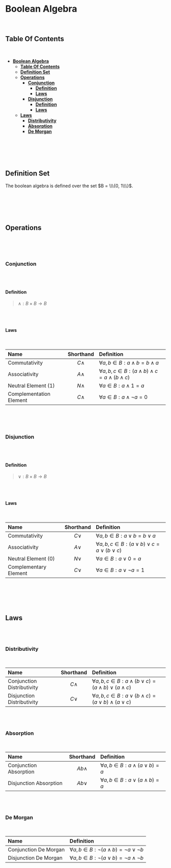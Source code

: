 # **Boolean Algebra**
<br>

## **Table Of Contents**
<br>

- [**Boolean Algebra**](#boolean-algebra)
  - [**Table Of Contents**](#table-of-contents)
  - [**Definition Set**](#definition-set)
  - [**Operations**](#operations)
    - [**Conjunction**](#conjunction)
      - [**Definition**](#definition)
      - [**Laws**](#laws)
    - [**Disjunction**](#disjunction)
      - [**Definition**](#definition-1)
      - [**Laws**](#laws-1)
  - [**Laws**](#laws-2)
    - [**Distributivity**](#distributivity)
    - [**Absorption**](#absorption)
    - [**De Morgan**](#de-morgan)

<br>
<br>
<br>
<br>

## **Definition Set**

The boolean algebra is defined over the set $B = \\\{0, 1\\\}$.

<br>
<br>
<br>
<br>

## **Operations**
<br>
<br>
<br>

### **Conjunction**
<br>
<br>

#### **Definition**

> $\land: B \times B \to B$

<br>
<br>

#### **Laws**
<br>

|Name            |Shorthand|Definition                                                          |
|:---------------|:-------:|:-------------------------------------------------------------------|
|Commutativity   |$C\land$ |$\forall a, b \in B: a \land b = b \land a$                         |
|Associativity   |$A\land$ |$\forall a, b, c \in B: (a \land b) \land c = a \land (b \land c)$  |
|Neutral Element (1) |$N\land$ |$\forall a \in B: a \land 1 = a$ |
|Complementation Element |$C\land$ |$\forall a \in B: a \land \lnot a = 0$ |

<br>
<br>
<br>

### **Disjunction**
<br>
<br>

#### **Definition**

> $\lor: B \times B \to B$

<br>
<br>

#### **Laws**
<br>

|Name            |Shorthand|Definition                                                          |
|:---------------|:-------:|:-------------------------------------------------------------------|
|Commutativity   |$C\lor$ |$\forall a, b \in B: a \lor b = b \lor a$                         |
|Associativity   |$A\lor$ |$\forall a, b, c \in B: (a \lor b) \lor c = a \lor (b \lor c)$  |
|Neutral Element (0) |$N\lor$ |$\forall a \in B: a \lor 0 = a$ |
|Complementary Element |$C\lor$ |$\forall a \in B: a \lor  \lnot a = 1$ |

<br>
<br>
<br>
<br>

## **Laws**
<br>
<br>

### **Distributivity**
<br>

|Name                       |Shorthand |Definition |
|:--------------------------|:--------:|:----------|
|Conjunction Distributivity |$C\land$  |$\forall a, b, c \in B: a \land (b \lor c) = (a \land b) \lor (a \land c)$ |
|Disjunction Distributivity |$C\lor$   |$\forall a, b, c \in B: a \lor (b \land c) = (a \lor b) \land (a \lor c)$ |

<br>
<br>

### **Absorption**
<br>

|Name                   |Shorthand |Definition                                   |
|:----------------------|:--------:|:--------------------------------------------|
|Conjunction Absorption |$Ab\land$ |$\forall a, b \in B: a \land (a \lor b) = a$ |
|Disjunction Absorption |$Ab\lor$  |$\forall a, b \in B: a \lor (a \land b) = a$ |

<br>
<br>

### **De Morgan**
<br>

|Name                  |Definition                                                    |
|:---------------------|:-------------------------------------------------------------|
|Conjunction De Morgan |$\forall a, b \in B: \lnot(a \land b) = \lnot a \lor \lnot b$ |
|Disjunction De Morgan |$\forall a, b \in B: \lnot(a \lor b) = \lnot a \land \lnot b$ |